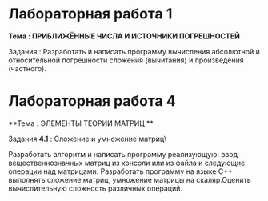 # Лабораторная работа 1 
**Тема : ПРИБЛИЖЁННЫЕ ЧИСЛА И ИСТОЧНИКИ ПОГРЕШНОСТЕЙ**

Задания : Разработать и написать программу вычисления абсолютной и относительной погрешности сложения (вычитания) и произведения (частного).
# Лабораторная работа 4
**Тема : ЭЛЕМЕНТЫ ТЕОРИИ МАТРИЦ **

Задания **4.1** : Сложение и умножение матриц\

Разработать алгоритм и написать программу реализующую: ввод вещественнозначных матриц из консоли или из файла и следующие операции над матрицами. Разработать программу на языке С++ выполнять сложение матриц, умножение матрицы на скаляр.Оценить вычислительную сложность различных операций.
